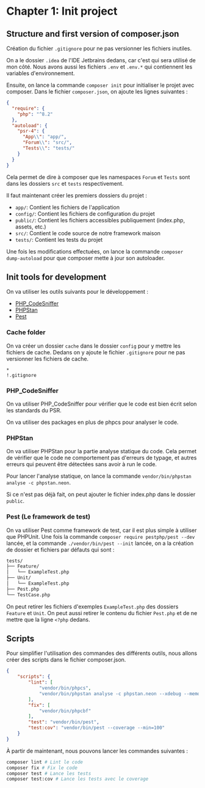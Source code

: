 # Chapter 1: Init project

## Structure and first version of composer.json

Création du fichier `.gitignore` pour ne pas versionner les fichiers inutiles.

On a le dossier `.idea` de l'IDE Jetbrains dedans, car c'est qui sera utilisé de mon côté.
Nous avons aussi les fichiers `.env` et `.env.*` qui contiennent les variables d'environnement.

Ensuite, on lance la commande `composer init` pour initialiser le projet avec composer.
Dans le fichier `composer.json`, on ajoute les lignes suivantes :

```json
{
  "require": {
    "php": "^8.2"
  },
  "autoload": {
    "psr-4": {
      "App\\": "app/",
      "Forum\\": "src/",
      "Tests\\": "tests/"
    }
  }
}
```

Cela permet de dire à composer que les namespaces `Forum` et `Tests`
sont dans les dossiers `src` et `tests` respectivement.

Il faut maintenant créer les premiers dossiers du projet :

- `app/`: Contient les fichiers de l'application
- `config/`: Contient les fichiers de configuration du projet
- `public/`: Contient les fichiers accessibles publiquement (index.php, assets, etc.)
- `src/`: Contient le code source de notre framework maison
- `tests/`: Contient les tests du projet

Une fois les modifications effectuées, on lance la commande `composer dump-autoload` pour que composer
mette à jour son autoloader.

## Init tools for development

On va utiliser les outils suivants pour le développement :
- [PHP_CodeSniffer](https://github.com/squizlabs/PHP_CodeSniffer)
- [PHPStan](https://phpstan.org/user-guide/getting-started)
- [Pest](https://pestphp.com/docs/installation)


### Cache folder

On va créer un dossier `cache` dans le dossier `config` pour y mettre les fichiers de cache. Dedans on y ajoute
le fichier `.gitignore` pour ne pas versionner les fichiers de cache.

```gitignore
*
!.gitignore
```

### PHP_CodeSniffer

On va utiliser PHP_CodeSniffer pour vérifier que le code est bien écrit selon les standards du PSR.

On va utiliser des packages en plus de phpcs pour analyser le code.

### PHPStan

On va utiliser PHPStan pour la partie analyse statique du code. Cela permet de vérifier que le code
ne comportement pas d'erreurs de typage, et autres erreurs qui peuvent être détectées sans avoir à run le code.

Pour lancer l'analyse statique, on lance la commande `vendor/bin/phpstan analyse -c phpstan.neon`.

Si ce n'est pas déjà fait, on peut ajouter le fichier index.php dans le dossier `public`.

### Pest (Le framework de test)

On va utiliser Pest comme framework de test, car il est plus simple à utiliser que PHPUnit. Une fois la commande
`composer require pestphp/pest --dev` lancée, et la commande `./vendor/bin/pest --init` lancée, on a la création
de dossier et fichiers par défauts qui sont :

```markdown
tests/
├── Feature/
│   └── ExampleTest.php
├── Unit/
│   └── ExampleTest.php
├── Pest.php
└── TestCase.php
```

On peut retirer les fichiers d'exemples `ExampleTest.php` des dossiers `Feature` et `Unit`. On peut aussi retirer
le contenu du fichier `Pest.php` et de ne mettre que la ligne `<?php` dedans.

## Scripts

Pour simplifier l'utilisation des commandes des différents outils, nous allons créer des scripts dans le fichier
composer.json.

```json
{
    "scripts": {
        "lint": [
            "vendor/bin/phpcs",
            "vendor/bin/phpstan analyse -c phpstan.neon --xdebug --memory-limit=1G"
        ],
        "fix": [
            "vendor/bin/phpcbf"
        ],
        "test": "vendor/bin/pest",
        "test:cov": "vendor/bin/pest --coverage --min=100"
    }
}
```

À partir de maintenant, nous pouvons lancer les commandes suivantes :

```bash
composer lint # Lint le code
composer fix # Fix le code
composer test # Lance les tests
composer test:cov # Lance les tests avec le coverage
```
